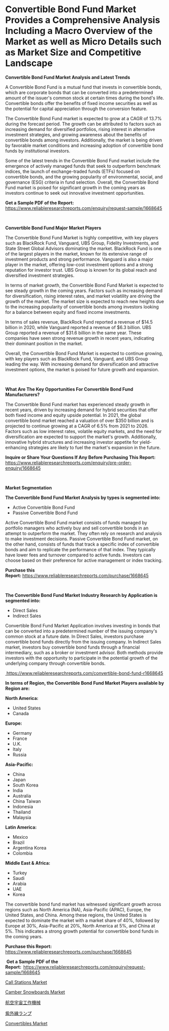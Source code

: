 <p><h1>Convertible Bond Fund Market Provides a Comprehensive Analysis Including a Macro Overview of the Market as well as Micro Details such as Market Size and Competitive Landscape</h1></p><p><strong>Convertible Bond Fund Market Analysis and Latest Trends</strong></p>
<p><p>A Convertible Bond Fund is a mutual fund that invests in convertible bonds, which are corporate bonds that can be converted into a predetermined amount of the issuer's common stock at certain times during the bond's life. Convertible bonds offer the benefits of fixed income securities as well as the potential for capital appreciation through the conversion feature.</p><p>The Convertible Bond Fund market is expected to grow at a CAGR of 13.7% during the forecast period. The growth can be attributed to factors such as increasing demand for diversified portfolios, rising interest in alternative investment strategies, and growing awareness about the benefits of convertible bonds among investors. Additionally, the market is being driven by favorable market conditions and increasing adoption of convertible bond funds by institutional investors.</p><p>Some of the latest trends in the Convertible Bond Fund market include the emergence of actively managed funds that seek to outperform benchmark indices, the launch of exchange-traded funds (ETFs) focused on convertible bonds, and the growing popularity of environmental, social, and governance (ESG) criteria in fund selection. Overall, the Convertible Bond Fund market is poised for significant growth in the coming years as investors continue to seek out innovative investment opportunities.</p></p>
<p><strong>Get a Sample PDF of the Report:&nbsp;</strong> <a href="https://www.reliableresearchreports.com/enquiry/request-sample/1668645">https://www.reliableresearchreports.com/enquiry/request-sample/1668645</a></p>
<p>&nbsp;</p>
<p><strong>Convertible Bond Fund Major Market Players</strong></p>
<p><p>The Convertible Bond Fund Market is highly competitive, with key players such as BlackRock Fund, Vanguard, UBS Group, Fidelity Investments, and State Street Global Advisors dominating the market. BlackRock Fund is one of the largest players in the market, known for its extensive range of investment products and strong performance. Vanguard is also a major player in the market, offering low-cost investment options and a strong reputation for investor trust. UBS Group is known for its global reach and diversified investment strategies.</p><p>In terms of market growth, the Convertible Bond Fund Market is expected to see steady growth in the coming years. Factors such as increasing demand for diversification, rising interest rates, and market volatility are driving the growth of the market. The market size is expected to reach new heights due to the increasing popularity of convertible bonds among investors looking for a balance between equity and fixed income investments.</p><p>In terms of sales revenue, BlackRock Fund reported a revenue of $14.5 billion in 2020, while Vanguard reported a revenue of $6.3 billion. UBS Group reported a revenue of $31.6 billion in the same year. These companies have seen strong revenue growth in recent years, indicating their dominant position in the market.</p><p>Overall, the Convertible Bond Fund Market is expected to continue growing, with key players such as BlackRock Fund, Vanguard, and UBS Group leading the way. With increasing demand for diversification and attractive investment options, the market is poised for future growth and expansion.</p></p>
<p>&nbsp;</p>
<p><strong>What Are The Key Opportunities For Convertible Bond Fund Manufacturers?</strong></p>
<p><p>The Convertible Bond Fund market has experienced steady growth in recent years, driven by increasing demand for hybrid securities that offer both fixed income and equity upside potential. In 2021, the global convertible bond market reached a valuation of over $350 billion and is projected to continue growing at a CAGR of 6.5% from 2021 to 2026. Factors such as low interest rates, volatile equity markets, and the need for diversification are expected to support the market's growth. Additionally, innovative hybrid structures and increasing investor appetite for yield-enhancing strategies are likely to fuel the market's expansion in the future.</p></p>
<p><strong>Inquire or Share Your Questions If Any Before Purchasing This Report:</strong> <a href="https://www.reliableresearchreports.com/enquiry/pre-order-enquiry/1668645">https://www.reliableresearchreports.com/enquiry/pre-order-enquiry/1668645</a></p>
<p>&nbsp;</p>
<p><strong>Market Segmentation</strong></p>
<p><strong>The Convertible Bond Fund Market Analysis by types is segmented into:</strong></p>
<p><ul><li>Active Convertible Bond Fund</li><li>Passive Convertible Bond Fund</li></ul></p>
<p><p>Active Convertible Bond Fund market consists of funds managed by portfolio managers who actively buy and sell convertible bonds in an attempt to outperform the market. They often rely on research and analysis to make investment decisions. Passive Convertible Bond Fund market, on the other hand, consists of funds that track a specific index of convertible bonds and aim to replicate the performance of that index. They typically have lower fees and turnover compared to active funds. Investors can choose based on their preference for active management or index tracking.</p></p>
<p><strong>Purchase this Report:&nbsp;</strong><a href="https://www.reliableresearchreports.com/purchase/1668645">https://www.reliableresearchreports.com/purchase/1668645</a></p>
<p>&nbsp;</p>
<p><strong>The Convertible Bond Fund Market Industry Research by Application is segmented into:</strong></p>
<p><ul><li>Direct Sales</li><li>Indirect Sales</li></ul></p>
<p><p>Convertible Bond Fund Market Application involves investing in bonds that can be converted into a predetermined number of the issuing company's common stock at a future date. In Direct Sales, investors purchase convertible bond funds directly from the issuing company. In Indirect Sales market, investors buy convertible bond funds through a financial intermediary, such as a broker or investment advisor. Both methods provide investors with the opportunity to participate in the potential growth of the underlying company through convertible bonds.</p></p>
<p><a href="https://www.reliableresearchreports.com/convertible-bond-fund-r1668645">&nbsp;https://www.reliableresearchreports.com/convertible-bond-fund-r1668645</a></p>
<p><strong>In terms of Region, the Convertible Bond Fund Market Players available by Region are:</strong></p>
<p>
    <p> <strong> North America: </strong>
        <ul>
            <li>United States</li>
            <li>Canada</li>
        </ul>
        </p> 
    <p> <strong> Europe: </strong>
        <ul>
            <li>Germany</li>
            <li>France</li>
            <li>U.K.</li>
            <li>Italy</li>
            <li>Russia</li>
        </ul>
        </p> 
    <p> <strong> Asia-Pacific: </strong>
        <ul>
            <li>China</li>
            <li>Japan</li>
            <li>South Korea</li>
            <li>India</li>
            <li>Australia</li>
            <li>China Taiwan</li>
            <li>Indonesia</li>
            <li>Thailand</li>
            <li>Malaysia</li>
        </ul>
        </p> 
    <p> <strong> Latin America: </strong>
        <ul>
            <li>Mexico</li>
            <li>Brazil</li>
            <li>Argentina Korea</li>
            <li>Colombia</li>
        </ul>
        </p> 
    <p> <strong> Middle East & Africa: </strong>
        <ul>
            <li>Turkey</li>
            <li>Saudi</li>
            <li>Arabia</li>
            <li>UAE</li>
            <li>Korea</li>
        </ul>
    </p>
    </p>
<p><p>The convertible bond fund market has witnessed significant growth across regions such as North America (NA), Asia-Pacific (APAC), Europe, the United States, and China. Among these regions, the United States is expected to dominate the market with a market share of 40%, followed by Europe at 30%, Asia-Pacific at 20%, North America at 5%, and China at 5%. This indicates a strong growth potential for convertible bond funds in the coming years.</p></p>
<p><strong>Purchase this Report: </strong><a href="https://www.reliableresearchreports.com/purchase/1668645">https://www.reliableresearchreports.com/purchase/1668645</a></p>
<p>&nbsp;<strong>Get a Sample PDF of the Report:&nbsp;&nbsp;</strong><a href="https://www.reliableresearchreports.com/enquiry/request-sample/1668645">https://www.reliableresearchreports.com/enquiry/request-sample/1668645</a></p>
<p><strong></strong></p>
<p><p><a href="https://www.linkedin.com/pulse/call-stationsnbspmarket-focuses-market-share-size-projected-7zu5e?trackingId=3evai2ipMM8NiUF5mmLz%2BA%3D%3D">Call Stations Market</a></p><p><a href="https://www.linkedin.com/pulse/camber-snowboards-market-competitive-analysis-trends-forecast-35yke?trackingId=au0s7WzNqFAjxyWXBX3xlg%3D%3D">Camber Snowboards Market</a></p><p><a href="https://medium.com/@demarcuskuhlman/%E8%88%AA%E7%A9%BA%E5%AE%87%E5%AE%99%E6%A9%9F%E6%A2%B0%E5%B7%A5%E5%85%B7%E5%B8%82%E5%A0%B4%E3%81%AE%E5%88%86%E6%9E%90-%E4%B8%96%E7%95%8C%E3%81%AE%E7%94%A3%E6%A5%AD%E3%83%91%E3%83%BC%E3%82%B9%E3%83%9A%E3%82%AF%E3%83%86%E3%82%A3%E3%83%96%E3%81%A8%E4%BA%88%E6%B8%AC-2024%E5%B9%B4%E3%81%8B%E3%82%892031%E5%B9%B4-d2671db455cc">航空宇宙工作機械</a></p><p><a href="https://medium.com/@adaming121/%E7%B4%AB%E5%A4%96%E7%B7%9A%E3%83%A9%E3%83%B3%E3%83%97%E5%B8%82%E5%A0%B4%E5%88%86%E6%9E%90-%E3%81%9D%E3%81%AEcagr-%E5%B8%82%E5%A0%B4%E3%82%BB%E3%82%B0%E3%83%A1%E3%83%B3%E3%83%86%E3%83%BC%E3%82%B7%E3%83%A7%E3%83%B3-%E3%81%8A%E3%82%88%E3%81%B3%E3%82%B0%E3%83%AD%E3%83%BC%E3%83%90%E3%83%AB%E7%94%A3%E6%A5%AD%E6%A6%82%E8%A6%81-60b15aa6ecd5">紫外線ランプ</a></p><p><a href="https://github.com/HenrietteMills1/Market-Research-Report-List-1/blob/main/convertibles-market.md">Convertibles Market</a></p></p>